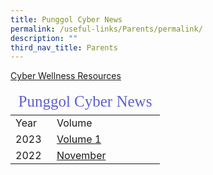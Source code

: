 ```yaml
---
title: Punggol Cyber News
permalink: /useful-links/Parents/permalink/
description: ""
third_nav_title: Parents
---
```

<a href="/files/Cyber%20Wellness/CyberWellnessResource.pdf" target="_blank">Cyber Wellness Resources</a>

<table>
<thead>
	<tr><td colspan=2 style="font-family:impact; font-size:25px; color:rgb(94,94,207)">Punggol Cyber News</td>
	</tr>
</thead>
	<tbody>
		<tr>
			<td width=50>Year</td>
			<td>Volume</td>
		</tr>
		<tr>
			<td style="border: solid 0px black">2023</td>
			<td style="border: solid 0px black"><a href="https://go.gov.sg/punggolcyberwellness" target="_blank">Volume 1</a></td>
		</tr>
		<tr >
		<td style="border: solid 0px black">2022</td>
	<td style="border: solid 0px black"><a href="/files/PPSCyberNews/Punggol%20Cyber%20News%20-%20November%202022.pdf" target="_blank">November</a></td>
		</tr>
		<tr></tr>
	</tbody>
	</table>
	